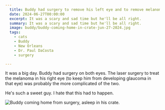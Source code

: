 ```yaml
---
  title: Buddy had surgery to remove his left eye and to remove melanoma from his right eye.
  date: 2024-06-27T00:00:00
  excerpt: It was a scary and sad time but he'll be all right.
  summary: It was a scary and sad time but he'll be all right.
  image: buddy/buddy-coming-home-in-crate-jun-27-2024.jpg
  tags:
    - cats
    - Buddy
    - New Orleans
    - Dr. Paul DaCosta
    - surgery

---
```


It was a big day. Buddy had surgery on both eyes. The laser surgery to treat the melanoma in his right eye (to keep him from developing glaucoma in that eye) was probably the more complicated of the two.

He's such a sweet guy. I hate that this had to happen.

![Buddy coming home from surgery, asleep in his crate.](/static/img/buddy/buddy-coming-home-in-crate-jun-27-2024.jpg)
